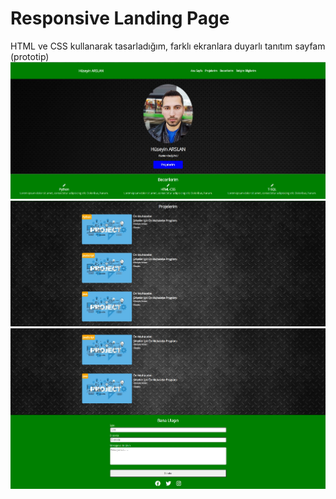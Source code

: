 # Responsive Landing Page
HTML ve CSS kullanarak tasarladığım, farklı ekranlara duyarlı tanıtım sayfam (prototip)
<img src="images/landingpage1.jpg">
<img src="images/landingpage2.jpg">
<img src="images/landingpage3.jpg">
